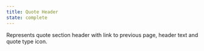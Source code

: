 ```yaml
---
title: Quote Header
state: complete
---
```


Represents quote section header with link to previous page, header text and quote type icon.
